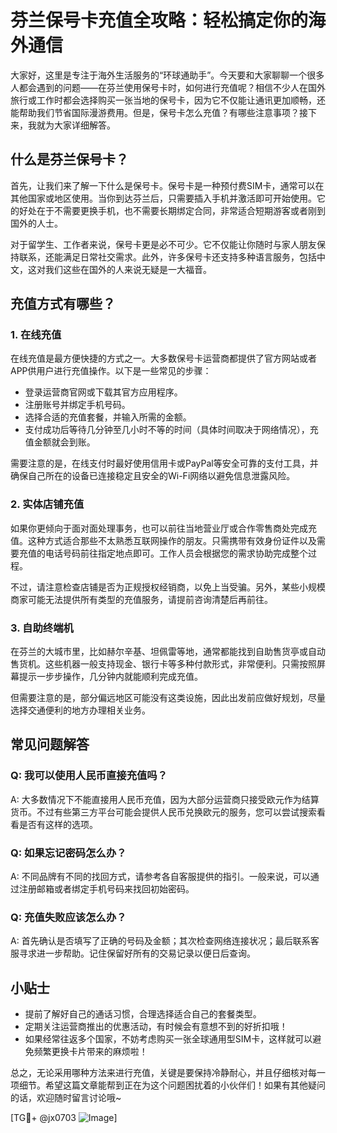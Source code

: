 # 芬兰保号卡充值全攻略：轻松搞定你的海外通信

大家好，这里是专注于海外生活服务的“环球通助手”。今天要和大家聊聊一个很多人都会遇到的问题——在芬兰使用保号卡时，如何进行充值呢？相信不少人在国外旅行或工作时都会选择购买一张当地的保号卡，因为它不仅能让通讯更加顺畅，还能帮助我们节省国际漫游费用。但是，保号卡怎么充值？有哪些注意事项？接下来，我就为大家详细解答。

## 什么是芬兰保号卡？

首先，让我们来了解一下什么是保号卡。保号卡是一种预付费SIM卡，通常可以在其他国家或地区使用。当你到达芬兰后，只需要插入手机并激活即可开始使用。它的好处在于不需要更换手机，也不需要长期绑定合同，非常适合短期游客或者刚到国外的人士。

对于留学生、工作者来说，保号卡更是必不可少。它不仅能让你随时与家人朋友保持联系，还能满足日常社交需求。此外，许多保号卡还支持多种语言服务，包括中文，这对我们这些在国外的人来说无疑是一大福音。

## 充值方式有哪些？

### 1. 在线充值
在线充值是最方便快捷的方式之一。大多数保号卡运营商都提供了官方网站或者APP供用户进行充值操作。以下是一些常见的步骤：

- 登录运营商官网或下载其官方应用程序。
- 注册账号并绑定手机号码。
- 选择合适的充值套餐，并输入所需的金额。
- 支付成功后等待几分钟至几小时不等的时间（具体时间取决于网络情况），充值金额就会到账。

需要注意的是，在线支付时最好使用信用卡或PayPal等安全可靠的支付工具，并确保自己所在的设备已连接稳定且安全的Wi-Fi网络以避免信息泄露风险。

### 2. 实体店铺充值
如果你更倾向于面对面处理事务，也可以前往当地营业厅或合作零售商处完成充值。这种方式适合那些不太熟悉互联网操作的朋友。只需携带有效身份证件以及需要充值的电话号码前往指定地点即可。工作人员会根据您的需求协助完成整个过程。

不过，请注意检查店铺是否为正规授权经销商，以免上当受骗。另外，某些小规模商家可能无法提供所有类型的充值服务，请提前咨询清楚后再前往。

### 3. 自助终端机
在芬兰的大城市里，比如赫尔辛基、坦佩雷等地，通常都能找到自助售货亭或自动售货机。这些机器一般支持现金、银行卡等多种付款形式，非常便利。只需按照屏幕提示一步步操作，几分钟内就能顺利完成充值。

但需要注意的是，部分偏远地区可能没有这类设施，因此出发前应做好规划，尽量选择交通便利的地方办理相关业务。

## 常见问题解答

### Q: 我可以使用人民币直接充值吗？
A: 大多数情况下不能直接用人民币充值，因为大部分运营商只接受欧元作为结算货币。不过有些第三方平台可能会提供人民币兑换欧元的服务，您可以尝试搜索看看是否有这样的选项。

### Q: 如果忘记密码怎么办？
A: 不同品牌有不同的找回方式，请参考各自客服提供的指引。一般来说，可以通过注册邮箱或者绑定手机号码来找回初始密码。

### Q: 充值失败应该怎么办？
A: 首先确认是否填写了正确的号码及金额；其次检查网络连接状况；最后联系客服寻求进一步帮助。记住保留好所有的交易记录以便日后查询。

## 小贴士

- 提前了解好自己的通话习惯，合理选择适合自己的套餐类型。
- 定期关注运营商推出的优惠活动，有时候会有意想不到的好折扣哦！
- 如果经常往返多个国家，不妨考虑购买一张全球通用型SIM卡，这样就可以避免频繁更换卡片带来的麻烦啦！

总之，无论采用哪种方法来进行充值，关键是要保持冷静耐心，并且仔细核对每一项细节。希望这篇文章能帮到正在为这个问题困扰着的小伙伴们！如果有其他疑问的话，欢迎随时留言讨论哦~

[TG💪+ @jx0703 ![Image](https://github.com/user-attachments/assets/dbca1d08-cadb-493c-b0ec-ad6f7a83f270)]